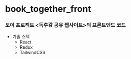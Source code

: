 # book_together_front
### 토이 프로젝트 <독후감 공유 웹사이트>의 프론트엔드 코드

- 기술 스택
  - React
  - Redux
  - TailwindCSS
